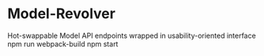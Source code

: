# Model-Revolver
Hot-swappable Model API endpoints wrapped in usability-oriented interface
npm run webpack-build
npm start

